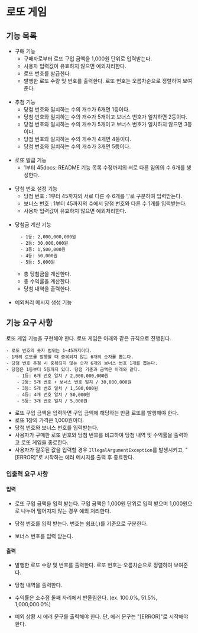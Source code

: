 # 로또 게임

## 기능 목록
- 구매 기능
  - 구매자로부터 로또 구입 금액을 1,000원 단위로 입력받는다.
  - 사용자 입력값이 유효하지 않으면 예외처리한다.
  - 로또 번호를 발급한다.
  - 발행한 로또 수량 및 번호를 출력한다. 로또 번호는 오름차순으로 정렬하여 보여준다.<br/><br/>
- 추첨 기능
  - 당첨 번호와 일치하는 수의 개수가 6개면 1등이다.
  - 당첨 번호와 일치하는 수의 개수가 5개이고 보너스 번호가 일치하면 2등이다.
  - 당첨 번호와 일치하는 수의 개수가 5개이고 보너스 번호가 일치하지 않으면 3등이다.
  - 당첨 번호와 일치하는 수의 개수가 4개면 4등이다.
  - 당첨 번호와 일치하는 수의 개수가 3개면 5등이다.<br/><br/>
- 로또 발급 기능
  - 1부터 45docs: README 기능 목록 수정까지의 서로 다른 임의의 수 6개를 생성한다.<br/><br/>
- 당첨 번호 설정 기능
  - 당첨 번호 : 1부터 45까지의 서로 다른 수 6개를 ','로 구분하여 입력받는다.
  - 보너스 번호 : 1부터 45까지의 수에서 당첨 번호와 다른 수 1개를 입력받는다.
  - 사용자 입력값이 유효하지 않으면 예외처리한다.<br/><br/>
- 당첨금 계산 기능
  ```
    - 1등: 2,000,000,000원
    - 2등: 30,000,000원
    - 3등: 1,500,000원
    - 4등: 50,000원
    - 5등: 5,000원
  ```
  - 총 당첨금을 계산한다.
  - 총 수익률을 계산한다.
  - 당첨 내역을 출력한다.<br/><br/>
- 예외처리 메시지 생성 기능

## 기능 요구 사항

로또 게임 기능을 구현해야 한다. 로또 게임은 아래와 같은 규칙으로 진행된다.

```
- 로또 번호의 숫자 범위는 1~45까지이다.
- 1개의 로또를 발행할 때 중복되지 않는 6개의 숫자를 뽑는다.
- 당첨 번호 추첨 시 중복되지 않는 숫자 6개와 보너스 번호 1개를 뽑는다.
- 당첨은 1등부터 5등까지 있다. 당첨 기준과 금액은 아래와 같다.
    - 1등: 6개 번호 일치 / 2,000,000,000원
    - 2등: 5개 번호 + 보너스 번호 일치 / 30,000,000원
    - 3등: 5개 번호 일치 / 1,500,000원
    - 4등: 4개 번호 일치 / 50,000원
    - 5등: 3개 번호 일치 / 5,000원
```
- 로또 구입 금액을 입력하면 구입 금액에 해당하는 만큼 로또를 발행해야 한다.
- 로또 1장의 가격은 1,000원이다.
- 당첨 번호와 보너스 번호를 입력받는다.
- 사용자가 구매한 로또 번호와 당첨 번호를 비교하여 당첨 내역 및 수익률을 출력하고 로또 게임을 종료한다.
- 사용자가 잘못된 값을 입력할 경우 `IllegalArgumentException`를 발생시키고, "[ERROR]"로 시작하는 에러 메시지를 출력 후 종료한다.

### 입출력 요구 사항

#### 입력

- 로또 구입 금액을 입력 받는다. 구입 금액은 1,000원 단위로 입력 받으며 1,000원으로 나누어 떨어지지 않는 경우 예외 처리한다.

- 당첨 번호를 입력 받는다. 번호는 쉼표(,)를 기준으로 구분한다.

- 보너스 번호를 입력 받는다.

#### 출력

- 발행한 로또 수량 및 번호를 출력한다. 로또 번호는 오름차순으로 정렬하여 보여준다.

- 당첨 내역을 출력한다.

- 수익률은 소수점 둘째 자리에서 반올림한다. (ex. 100.0%, 51.5%, 1,000,000.0%)

- 예외 상황 시 에러 문구를 출력해야 한다. 단, 에러 문구는 "[ERROR]"로 시작해야 한다.